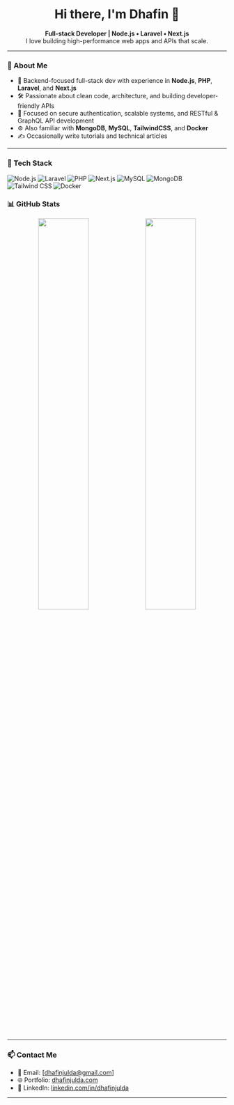 <h1 align="center">Hi there, I'm Dhafin 👋</h1>

<p align="center">
  <b>Full-stack Developer | Node.js • Laravel • Next.js</b><br>
  I love building high-performance web apps and APIs that scale.
</p>

---

### 🚀 About Me

- 🧠 Backend-focused full-stack dev with experience in **Node.js**, **PHP**, **Laravel**, and **Next.js**
- 🛠️ Passionate about clean code, architecture, and building developer-friendly APIs
- 🔐 Focused on secure authentication, scalable systems, and RESTful & GraphQL API development
- ⚙️ Also familiar with **MongoDB**, **MySQL**, **TailwindCSS**, and **Docker**
- ✍️ Occasionally write tutorials and technical articles

---

### 🧰 Tech Stack

![Node.js](https://img.shields.io/badge/-Node.js-339933?logo=node.js&logoColor=white&style=flat-square)
![Laravel](https://img.shields.io/badge/-Laravel-FF2D20?logo=laravel&logoColor=white&style=flat-square)
![PHP](https://img.shields.io/badge/-PHP-777BB4?logo=php&logoColor=white&style=flat-square)
![Next.js](https://img.shields.io/badge/-Next.js-000000?logo=next.js&logoColor=white&style=flat-square)
![MySQL](https://img.shields.io/badge/-MySQL-4479A1?logo=mysql&logoColor=white&style=flat-square)
![MongoDB](https://img.shields.io/badge/-MongoDB-47A248?logo=mongodb&logoColor=white&style=flat-square)
![Tailwind CSS](https://img.shields.io/badge/-TailwindCSS-38B2AC?logo=tailwind-css&logoColor=white&style=flat-square)
![Docker](https://img.shields.io/badge/-Docker-2496ED?logo=docker&logoColor=white&style=flat-square)


### 📊 GitHub Stats

<p align="center">
  <img src="https://github-readme-stats.vercel.app/api?username=dhafinjulda&show_icons=true&theme=tokyonight" width="48%">
  <img src="https://github-readme-stats.vercel.app/api/top-langs/?username=dhafinjulda&layout=compact&theme=tokyonight" width="48%">
</p>

---

### 📫 Contact Me

- 📧 Email: [dhafinjulda@gmail.com]
- 🌐 Portfolio: [dhafinjulda.com](https://www.dhafinjulda.com)
- 💼 LinkedIn: [linkedin.com/in/dhafinjulda](https://www.linkedin.com/in/dhafinjulda)

---
